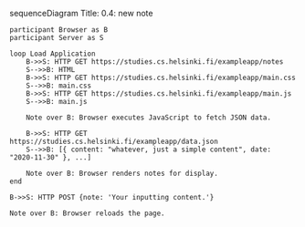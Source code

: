 sequenceDiagram
    Title: 0.4: new note

    participant Browser as B
    participant Server as S

    loop Load Application
        B->>S: HTTP GET https://studies.cs.helsinki.fi/exampleapp/notes
        S-->>B: HTML
        B->>S: HTTP GET https://studies.cs.helsinki.fi/exampleapp/main.css
        S-->>B: main.css
        B->>S: HTTP GET https://studies.cs.helsinki.fi/exampleapp/main.js
        S-->>B: main.js

        Note over B: Browser executes JavaScript to fetch JSON data.

        B->>S: HTTP GET https://studies.cs.helsinki.fi/exampleapp/data.json
        S-->>B: [{ content: "whatever, just a simple content", date: "2020-11-30" }, ...]

        Note over B: Browser renders notes for display.
    end

    B->>S: HTTP POST {note: 'Your inputting content.'}

    Note over B: Browser reloads the page.
